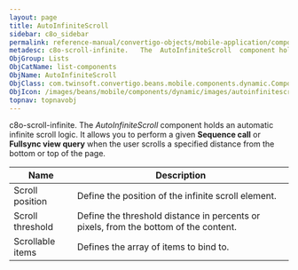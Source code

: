 ```yaml
---
layout: page
title: AutoInfiniteScroll
sidebar: c8o_sidebar
permalink: reference-manual/convertigo-objects/mobile-application/components/list-components/autoinfinitescroll/
metadesc: c8o-scroll-infinite.   The  AutoInfiniteScroll  component holds an automatic infinite scroll logic. It allows you to perform a given  Sequence call  o
ObjGroup: Lists
ObjCatName: list-components
ObjName: AutoInfiniteScroll
ObjClass: com.twinsoft.convertigo.beans.mobile.components.dynamic.ComponentManager$1
ObjIcon: /images/beans/mobile/components/dynamic/images/autoinfinitescroll_color_32x32.png
topnav: topnavobj
---
```

c8o-scroll-infinite. 
 The <i>AutoInfiniteScroll</i> component holds an automatic infinite scroll logic.
It allows you to perform a given <b>Sequence call</b> or <b>Fullsync view query</b> when the user scrolls a specified distance from the bottom or top of the page.

Name | Description 
--- | ---
Scroll position | Define the position of the infinite scroll element.
Scroll threshold | Define the threshold distance in percents or pixels, from the bottom of the content.
Scrollable items | Defines the array of items to bind to.

